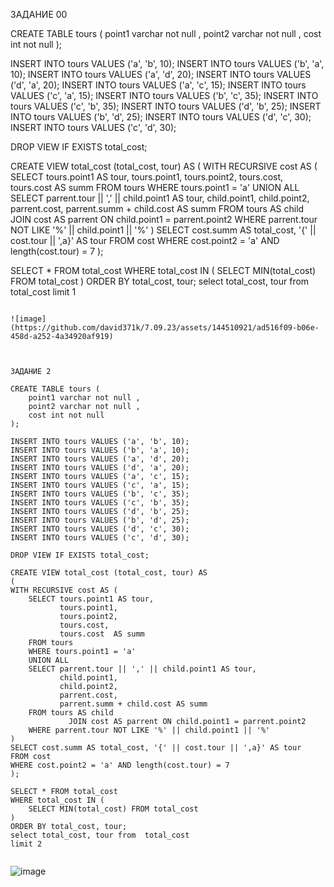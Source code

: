 ЗАДАНИЕ 00

CREATE TABLE tours (
	point1 varchar not null ,
 	point2 varchar not null ,
 	cost int not null
);

INSERT INTO tours VALUES ('a', 'b', 10);
INSERT INTO tours VALUES ('b', 'a', 10);
INSERT INTO tours VALUES ('a', 'd', 20);
INSERT INTO tours VALUES ('d', 'a', 20);
INSERT INTO tours VALUES ('a', 'c', 15);
INSERT INTO tours VALUES ('c', 'a', 15);
INSERT INTO tours VALUES ('b', 'c', 35);
INSERT INTO tours VALUES ('c', 'b', 35);
INSERT INTO tours VALUES ('d', 'b', 25);
INSERT INTO tours VALUES ('b', 'd', 25);
INSERT INTO tours VALUES ('d', 'c', 30);
INSERT INTO tours VALUES ('c', 'd', 30);

DROP VIEW IF EXISTS total_cost;

CREATE VIEW total_cost (total_cost, tour) AS
(
WITH RECURSIVE cost AS (
    SELECT tours.point1 AS tour,
           tours.point1,
           tours.point2,
           tours.cost,
           tours.cost  AS summ
    FROM tours
    WHERE tours.point1 = 'a'
    UNION ALL
    SELECT parrent.tour || ',' || child.point1 AS tour,
           child.point1,
           child.point2,
           parrent.cost,
           parrent.summ + child.cost AS summ
    FROM tours AS child
             JOIN cost AS parrent ON child.point1 = parrent.point2
    WHERE parrent.tour NOT LIKE '%' || child.point1 || '%'
)
SELECT cost.summ AS total_cost, '{' || cost.tour || ',a}' AS tour
FROM cost
WHERE cost.point2 = 'a' AND length(cost.tour) = 7
);

SELECT * FROM total_cost 
WHERE total_cost IN (
	SELECT MIN(total_cost) FROM total_cost
)
ORDER BY total_cost, tour;
select total_cost, tour from  total_cost
limit 1


```

![image](https://github.com/david371k/7.09.23/assets/144510921/ad516f09-b06e-458d-a252-4a34920af919)



ЗАДАНИЕ 2

CREATE TABLE tours (
	point1 varchar not null ,
 	point2 varchar not null ,
 	cost int not null
);

INSERT INTO tours VALUES ('a', 'b', 10);
INSERT INTO tours VALUES ('b', 'a', 10);
INSERT INTO tours VALUES ('a', 'd', 20);
INSERT INTO tours VALUES ('d', 'a', 20);
INSERT INTO tours VALUES ('a', 'c', 15);
INSERT INTO tours VALUES ('c', 'a', 15);
INSERT INTO tours VALUES ('b', 'c', 35);
INSERT INTO tours VALUES ('c', 'b', 35);
INSERT INTO tours VALUES ('d', 'b', 25);
INSERT INTO tours VALUES ('b', 'd', 25);
INSERT INTO tours VALUES ('d', 'c', 30);
INSERT INTO tours VALUES ('c', 'd', 30);

DROP VIEW IF EXISTS total_cost;

CREATE VIEW total_cost (total_cost, tour) AS
(
WITH RECURSIVE cost AS (
    SELECT tours.point1 AS tour,
           tours.point1,
           tours.point2,
           tours.cost,
           tours.cost  AS summ
    FROM tours
    WHERE tours.point1 = 'a'
    UNION ALL
    SELECT parrent.tour || ',' || child.point1 AS tour,
           child.point1,
           child.point2,
           parrent.cost,
           parrent.summ + child.cost AS summ
    FROM tours AS child
             JOIN cost AS parrent ON child.point1 = parrent.point2
    WHERE parrent.tour NOT LIKE '%' || child.point1 || '%'
)
SELECT cost.summ AS total_cost, '{' || cost.tour || ',a}' AS tour
FROM cost
WHERE cost.point2 = 'a' AND length(cost.tour) = 7
);

SELECT * FROM total_cost 
WHERE total_cost IN (
	SELECT MIN(total_cost) FROM total_cost
)
ORDER BY total_cost, tour;
select total_cost, tour from  total_cost
limit 2


```

![image](https://github.com/david371k/7.09.23/assets/144510921/2f110c09-0d84-4148-ab65-201858924039)


